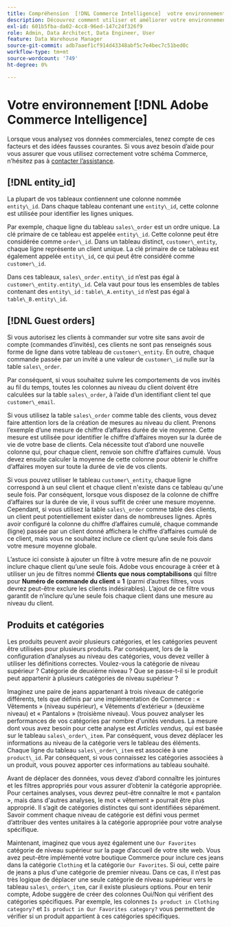 ```yaml
---
title: Compréhension  [!DNL Commerce Intelligence]  votre environnement
description: Découvrez comment utiliser et améliorer votre environnement  [!DNL Commerce Intelligence] .
exl-id: 601b5fba-da02-4cc8-96ed-147c24f326f9
role: Admin, Data Architect, Data Engineer, User
feature: Data Warehouse Manager
source-git-commit: adb7aaef1cf914d43348abf5c7e4bec7c51bed0c
workflow-type: tm+mt
source-wordcount: '749'
ht-degree: 0%

---
```


# Votre environnement [!DNL Adobe Commerce Intelligence]

Lorsque vous analysez vos données commerciales, tenez compte de ces facteurs et des idées fausses courantes. Si vous avez besoin d’aide pour vous assurer que vous utilisez correctement votre schéma Commerce, n’hésitez pas à [contacter l’assistance](https://experienceleague.adobe.com/docs/commerce-knowledge-base/kb/troubleshooting/miscellaneous/mbi-service-policies.html).

## [!DNL entity\_id]

La plupart de vos tableaux contiennent une colonne nommée `entity\_id`. Dans chaque tableau contenant une `entity\_id`, cette colonne est utilisée pour identifier les lignes uniques.

Par exemple, chaque ligne du tableau `sales\_order` est un ordre unique. La clé primaire de ce tableau est appelée `entity\_id`. Cette colonne peut être considérée comme `order\_id`. Dans un tableau distinct, `customer\_entity`, chaque ligne représente un client unique. La clé primaire de ce tableau est également appelée `entity\_id`, ce qui peut être considéré comme `customer\_id`.

Dans ces tableaux, `sales\_order.entity\_id` n’est pas égal à `customer\_entity.entity\_id`. Cela vaut pour tous les ensembles de tables contenant des `entity\_id` : `table\_A.entity\_id` n’est pas égal à `table\_B.entity\_id`.

## [!DNL Guest orders]

Si vous autorisez les clients à commander sur votre site sans avoir de compte (commandes d’invités), ces clients ne sont pas renseignés sous forme de ligne dans votre tableau de `customer\_entity`. En outre, chaque commande passée par un invité a une valeur de `customer\_id` nulle sur la table `sales\_order`.

Par conséquent, si vous souhaitez suivre les comportements de vos invités au fil du temps, toutes les colonnes au niveau du client doivent être calculées sur la table `sales\_order`, à l’aide d’un identifiant client tel que `customer\_email`.

Si vous utilisez la table `sales\_order` comme table des clients, vous devez faire attention lors de la création de mesures au niveau du client. Prenons l’exemple d’une mesure de chiffre d’affaires durée de vie moyenne. Cette mesure est utilisée pour identifier le chiffre d’affaires moyen sur la durée de vie de votre base de clients. Cela nécessite tout d’abord une nouvelle colonne qui, pour chaque client, renvoie son chiffre d’affaires cumulé. Vous devez ensuite calculer la moyenne de cette colonne pour obtenir le chiffre d’affaires moyen sur toute la durée de vie de vos clients.

Si vous pouvez utiliser le tableau `customer\_entity`, chaque ligne correspond à un seul client et chaque client n&#39;existe dans ce tableau qu&#39;une seule fois. Par conséquent, lorsque vous disposez de la colonne de chiffre d’affaires sur la durée de vie, il vous suffit de créer une mesure moyenne. Cependant, si vous utilisez la table `sales\_order` comme table des clients, un client peut potentiellement exister dans de nombreuses lignes. Après avoir configuré la colonne du chiffre d’affaires cumulé, chaque commande (ligne) passée par un client donné affichera le chiffre d’affaires cumulé de ce client, mais vous ne souhaitez inclure ce client qu’une seule fois dans votre mesure moyenne globale.

L’astuce ici consiste à ajouter un filtre à votre mesure afin de ne pouvoir inclure chaque client qu’une seule fois. Adobe vous encourage à créer et à utiliser un jeu de filtres nommé **Clients que nous comptabilisons** qui filtre pour **Numéro de commande du client = 1** (parmi d’autres filtres, vous devrez peut-être exclure les clients indésirables). L’ajout de ce filtre vous garantit de n’inclure qu’une seule fois chaque client dans une mesure au niveau du client.

## Produits et catégories

Les produits peuvent avoir plusieurs catégories, et les catégories peuvent être utilisées pour plusieurs produits. Par conséquent, lors de la configuration d’analyses au niveau des catégories, vous devez veiller à utiliser les définitions correctes. Voulez-vous la catégorie de niveau supérieur ? Catégorie de deuxième niveau ? Que se passe-t-il si le produit peut appartenir à plusieurs catégories de niveau supérieur ?

Imaginez une paire de jeans appartenant à trois niveaux de catégorie différents, tels que définis par une implémentation de Commerce : « Vêtements » (niveau supérieur), « Vêtements d&#39;extérieur » (deuxième niveau) et « Pantalons » (troisième niveau). Vous pouvez analyser les performances de vos catégories par nombre d&#39;unités vendues. La mesure dont vous avez besoin pour cette analyse est _Articles vendus_, qui est basée sur le tableau `sales\_order\_item`. Par conséquent, vous devez déplacer les informations au niveau de la catégorie vers le tableau des éléments. Chaque ligne du tableau `sales\_order\_item` est associée à une `product\_id`. Par conséquent, si vous connaissez les catégories associées à un produit, vous pouvez apporter ces informations au tableau souhaité.

Avant de déplacer des données, vous devez d’abord connaître les jointures et les filtres appropriés pour vous assurer d’obtenir la catégorie appropriée. Pour certaines analyses, vous devrez peut-être connaître le mot « pantalon », mais dans d&#39;autres analyses, le mot « vêtement » pourrait être plus approprié. Il s’agit de catégories distinctes qui sont identifiées séparément. Savoir comment chaque niveau de catégorie est défini vous permet d’attribuer des ventes unitaires à la catégorie appropriée pour votre analyse spécifique.

Maintenant, imaginez que vous ayez également une `Our Favorites` catégorie de niveau supérieur sur la page d’accueil de votre site web. Vous avez peut-être implémenté votre boutique Commerce pour inclure ces jeans dans la catégorie `Clothing` et la catégorie `Our Favorites`. Si oui, cette paire de jeans a plus d&#39;une catégorie de premier niveau. Dans ce cas, il n’est pas très logique de déplacer une seule catégorie de niveau supérieur vers le tableau `sales\_order\_item`, car il existe plusieurs options. Pour en tenir compte, Adobe suggère de créer des colonnes Oui/Non qui vérifient des catégories spécifiques. Par exemple, les colonnes `Is product in Clothing category?` et `Is product in Our Favorites category?` vous permettent de vérifier si un produit appartient à ces catégories spécifiques.
